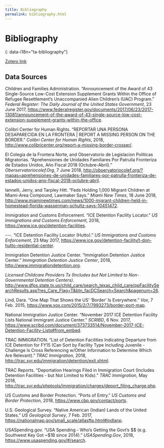 ```yaml
---
title: Bibliography
permalink: bibliography.html
---
```


# Bibliography
{: data-i18n="ta-bibliography"}

[Zotero link](https://www.zotero.org/groups/2199147/hummingbird/i)

## Data Sources


<div class="bib-body">
  <p class="csl-entry">Children and Families Administration. “Announcement of the Award of 43 Single-Source Low-Cost Extension Supplement Grants Within the Office of Refugee Resettlement’s Unaccompanied Alien Children’s (UAC) Program.” <i>Federal Register: The Daily Journal of the United States Government</i>, 23 June 2017, <a href="https://www.federalregister.gov/documents/2017/06/23/2017-13081/announcement-of-the-award-of-43-single-source-low-cost-extension-supplement-grants-within-the-office">https://www.federalregister.gov/documents/2017/06/23/2017-13081/announcement-of-the-award-of-43-single-source-low-cost-extension-supplement-grants-within-the-office</a>.</p>
  <span class="Z3988" title="url_ver=Z39.88-2004&amp;ctx_ver=Z39.88-2004&amp;rfr_id=info%3Asid%2Fzotero.org%3A2&amp;rft_val_fmt=info%3Aofi%2Ffmt%3Akev%3Amtx%3Adc&amp;rft.type=webpage&amp;rft.title=Announcement%20of%20the%20Award%20of%2043%20Single-Source%20Low-Cost%20Extension%20Supplement%20Grants%20Within%20the%20Office%20of%20Refugee%20Resettlement's%20Unaccompanied%20Alien%20Children's%20(UAC)%20Program&amp;rft.description=AGENCY%3A%0AOffice%20of%20Refugee%20Resettlement%20(ORR)%2C%20Administration%20for%20Children%20and%20Families%20(ACF)%2C%20Department%20of%20Health%20and%20Human%20Services%20(HHS).%0A%0AACTION%3A%0ANotice%20of%20award%20of%2043%20single-source%20low-cost%20extension%20supplement%20grants%20under%20the%20Unaccompanied%20Alien%20Children's%20(UAC)%20Program.%0A%0ASUMMARY%3A%0AACF%2C%20ORR%2C%20announces%20the%20award%20of%2043%20single-source%20low-cost%20extension%20supplement%20grants%20for%20a%20total%20of%20%2434%2C847%2C803%20under%20the%20Unaccompanied%20Alien%20Children's%20(UAC)%20Program.%0A%0ADATES%3A%0ALow-cost%20extension%20supplement%20grants%20will%20support%20activities%20from%20January%201%2C%202017%20through%20January%2031%2C%202017.%0A%0AFOR%20FURTHER%20INFORMATION%20CONTACT%3A%0AJallyn%20Sualog%2C%20Director%2C%20Division%20of%20Unaccompanied%20Alien%20Children%20Operations%2C%20Office%20of%20Refugee%0AStart%20Printed%20Page%2028660%0AResettlement%2C%20330%20C%20Street%20SW.%2C%20Washington%2C%20DC%2020201.%20Phone%3A%20(202)%20401-4997.%20Email%3A%20DCSProgram%40acf.hhs.gov.%0A%0ASUPPLEMENTARY%20INFORMATION%3A%0AThe%20following%20supplement%20grants%20will%20support%20the%20immediate%20need%20for%20additional%20capacity%20of%20shelter%20services%20to%20accommodate%20the%20increasing%20number%20of%20UACs%20referred%20by%20DHS%20into%20ORR%20care.%20The%20increase%20in%20the%20UAC%20population%20necessitates%20the%20need%20for%20expansion%20of%20services%20to%20expedite%20the%20release%20of%20UAC.%20In%20order%20to%20be%20prepared%20for%20an%20increase%20in%20referrals%20for%20shelter%20and%20post%20release%2Fhome%20studies%20services%2C%20ORR%20will%20solicit%20proposals%20from%20forty%20three%20grantees%20to%20accommodate%20the%20extensive%20amount%20of%20referrals%20from%20DHS.&amp;rft.identifier=https%3A%2F%2Fwww.federalregister.gov%2Fdocuments%2F2017%2F06%2F23%2F2017-13081%2Fannouncement-of-the-award-of-43-single-source-low-cost-extension-supplement-grants-within-the-office&amp;rft.aulast=Children%20and%20Families%20Administration&amp;rft.au=Children%20and%20Families%20Administration&amp;rft.date=2017-06-23"></span>
  <p class="csl-entry">Colibri Center for Human Rights. “REPORTAR UNA PERSONA DESAPARECIDA EN LA FRONTERA | REPORT A MISSING PERSON ON THE BORDER.” <i>Colibri Center for Human Rights</i>, 2018, <a href="http://www.colibricenter.org/report-a-missing-border-crosser/">http://www.colibricenter.org/report-a-missing-border-crosser/</a>.</p>
  <span class="Z3988" title="url_ver=Z39.88-2004&amp;ctx_ver=Z39.88-2004&amp;rfr_id=info%3Asid%2Fzotero.org%3A2&amp;rft_val_fmt=info%3Aofi%2Ffmt%3Akev%3Amtx%3Adc&amp;rft.type=webpage&amp;rft.title=REPORTAR%20UNA%20PERSONA%20DESAPARECIDA%20EN%20LA%20FRONTERA%20%7C%20REPORT%20A%20MISSING%20PERSON%20ON%20THE%20BORDER&amp;rft.description=Esta%20p%C3%A1gina%20le%20permitir%C3%A1%20reportar%20una%20persona%20desaparecida%20al%20Centro%20Colibr%C3%AD%20de%20Derechos%20Humanos.%20Toda%20la%20informaci%C3%B3n%20recolectada%20en%20este%20formulario%20es%20confidencial%20y%20nos%20tomaremos%20todas%20las%20precauciones%20para%20asegurar%20su%20privacidad.%20Colibr%C3%AD%20no%20provee%20nombres%2C%20n%C3%BAmeros%20telef%C3%B3nicos%2C%20o%20informaci%C3%B3n%20de%20su%20identidad%20a%20otras%20agencias%20sin%20su%20permiso.%20El%20Centro%20Colibr%C3%AD%20no%20es%20una%20entidad%20policiaca.%20Recolectamos%20informaci%C3%B3n%20tan%20solo%20para%20apoyar%20a%20las%20familias%20en%20busca%20de%20sus%20seres%20queridos%20desaparecidos%20al%20cruzar%20la%20frontera.%20Si%20usted%20est%C3%A1%20reportando%2C%20recibir%C3%A1%20una%20llamada%20de%20regreso%20de%20nosotros%20para%20completar%20el%20reporte%2C%20pero%20por%20favor%20ten%20en%20cuenta%20que%20puede%20tomar%20tiempo%20antes%20de%20que%20recibe%20esa%20llamada.%20Pueden%20estar%20seguros%20de%20que%20le%20vamos%20a%20llamar%20lo%20m%C3%A1s%20pronto%20que%20podamos.%20Gracias.&amp;rft.identifier=http%3A%2F%2Fwww.colibricenter.org%2Freport-a-missing-border-crosser%2F&amp;rft.aulast=Colibri%20Center%20for%20Human%20Rights&amp;rft.au=Colibri%20Center%20for%20Human%20Rights&amp;rft.date=2018"></span>
  <p class="csl-entry">El Colegia de la Frontera Norte, and Observatorio de Legislacion Politicas Migratorias. “Aprehensiones de Unidades Familiares Por Patrulla Fronteriza de Estados Unidos, Año Fiscal 2018 (Octubre-Abril).” <i>Oberservatoriocolef.Org</i>, 7 June 2018, <a href="http://observatoriocolef.org/?mapas=aprehensiones-de-unidades-familiares-por-patrulla-fronteriza-de-estados-unidos-ano-fiscal-2018-octubre-abril">http://observatoriocolef.org/?mapas=aprehensiones-de-unidades-familiares-por-patrulla-fronteriza-de-estados-unidos-ano-fiscal-2018-octubre-abril</a>.</p>
  <span class="Z3988" title="url_ver=Z39.88-2004&amp;ctx_ver=Z39.88-2004&amp;rfr_id=info%3Asid%2Fzotero.org%3A2&amp;rft_val_fmt=info%3Aofi%2Ffmt%3Akev%3Amtx%3Adc&amp;rft.type=webpage&amp;rft.title=Aprehensiones%20de%20Unidades%20Familiares%20por%20Patrulla%20Fronteriza%20de%20Estados%20Unidos%2C%20a%C3%B1o%20fiscal%202018%20(octubre-abril)&amp;rft.description=Aprehensiones%20de%20Unidades%20Familiares%20por%20Patrulla%20Fronteriza%20de%20Estados%20Unidos%2C%20a%C3%B1o%20fiscal%202018%20(octubre-abril)%0APUBLICADO%20EL%207%20DE%20JUNIO%20DE%202018%20POR%20OBSERVATORIO%20DE%20LEGISLACI%C3%93N%20Y%20POL%C3%8DTICA%20MIGRATORIA%20EN%20U.S.%20BORDER%20PATROL%20SOUTHWEST%20BORDER%20APPREHENSIONS%20BY%20SECTOR%2C%202018.&amp;rft.identifier=http%3A%2F%2Fobservatoriocolef.org%2F%3Fmapas%3Daprehensiones-de-unidades-familiares-por-patrulla-fronteriza-de-estados-unidos-ano-fiscal-2018-octubre-abril&amp;rft.aulast=El%20Colegia%20de%20la%20Frontera%20Norte&amp;rft.au=El%20Colegia%20de%20la%20Frontera%20Norte&amp;rft.au=Observatorio%20de%20Legislacion%20Politicas%20Migratorias&amp;rft.date=2018-06-07"></span>
  <p class="csl-entry">Iannelli, Jerry, and Tarpley Hitt. “Feds Holding 1,000 Migrant Children at Miami-Area Compound, Lawmaker Says.” <i>Miami New Times</i>, 18 June 2018, <a href="http://www.miaminewtimes.com/news/1000-migrant-children-held-in-homestead-florida-wasserman-schultz-says-10451472">http://www.miaminewtimes.com/news/1000-migrant-children-held-in-homestead-florida-wasserman-schultz-says-10451472</a>.</p>
  <span class="Z3988" title="url_ver=Z39.88-2004&amp;ctx_ver=Z39.88-2004&amp;rfr_id=info%3Asid%2Fzotero.org%3A2&amp;rft_val_fmt=info%3Aofi%2Ffmt%3Akev%3Amtx%3Adc&amp;rft.type=webpage&amp;rft.title=Feds%20Holding%201%2C000%20Migrant%20Children%20at%20Miami-Area%20Compound%2C%20Lawmaker%20Says&amp;rft.description=Roughly%201%2C000%20migrant%20children%20are%20being%20held%20inside%20a%20secured%20compound%20in%20Homestead%2C%20U.S.%20Rep.%20Debbie%20Wasserman%20Schultz%20said%20today.%20It's%20unclear%20whether%20the%20children%20crossed%20the%20border%20on%20their%20own%20or%20whether%20they%20were%20taken%20from%20their%20parents%20under%20President%20Trump's%20new%20policy%2C%20which%20the%20United%20Nations%20says%20violates%20international%20law%20and%20which%20Catholic%20leaders%20have%20decried%20as%20%22evil.%22&amp;rft.identifier=http%3A%2F%2Fwww.miaminewtimes.com%2Fnews%2F1000-migrant-children-held-in-homestead-florida-wasserman-schultz-says-10451472&amp;rft.aufirst=Jerry&amp;rft.aulast=Iannelli&amp;rft.au=Jerry%20Iannelli&amp;rft.au=Tarpley%20Hitt&amp;rft.date=2018-06-18"></span>
  <p class="csl-entry">Immigration and Customs Enforcement. “ICE Detention Facility Locator.” <i>US Immigrations and Customs Enforcement</i>, 2018, <a href="https://www.ice.gov/detention-facilities">https://www.ice.gov/detention-facilities</a>.</p>
  <span class="Z3988" title="url_ver=Z39.88-2004&amp;ctx_ver=Z39.88-2004&amp;rfr_id=info%3Asid%2Fzotero.org%3A2&amp;rft_val_fmt=info%3Aofi%2Ffmt%3Akev%3Amtx%3Adc&amp;rft.type=webpage&amp;rft.title=ICE%20Detention%20Facility%20Locator&amp;rft.description=Detention%20Facility%20Locator&amp;rft.identifier=https%3A%2F%2Fwww.ice.gov%2Fdetention-facilities&amp;rft.aulast=Immigration%20and%20Customs%20Enforcement&amp;rft.au=Immigration%20and%20Customs%20Enforcement&amp;rft.date=2018"></span>
  <p class="csl-entry">---. “ICE Detention Facility Locator (Hutto).” <i>US Immigrations and Customs Enforcement</i>, 23 May 2017, <a href="https://www.ice.gov/detention-facility/t-don-hutto-residential-center">https://www.ice.gov/detention-facility/t-don-hutto-residential-center</a>.</p>
  <span class="Z3988" title="url_ver=Z39.88-2004&amp;ctx_ver=Z39.88-2004&amp;rfr_id=info%3Asid%2Fzotero.org%3A2&amp;rft_val_fmt=info%3Aofi%2Ffmt%3Akev%3Amtx%3Adc&amp;rft.type=webpage&amp;rft.title=ICE%20Detention%20Facility%20Locator%20(Hutto)&amp;rft.description=T.%20Don%20Hutto%20Residential%20Center%0A%0ASan%20Antonio%20Field%20Office%0A1001%20Welch%20St.%20Taylor%2C%20TX%2C%2076574%0ASee%20map%3A%20Google%20Maps%0A%0AIf%20you%20need%20information%20about%20a%20detainee%20that%20is%20housed%20at%20this%20facility%2C%20you%20may%20call%20(512)%20218-2400%20between%20the%20hours%20of%208%20a.m.%20and%204%20p.m.%20When%20you%20call%2C%20please%20have%20the%20inpidual%E2%80%99s%20biographical%20information%20ready%2C%20including%20first%2C%20last%20and%20hyphenated%20names%2C%20any%20aliases%20he%20or%20she%20may%20use%2C%20date%20of%20birth%20and%20country%20of%20birth.%0A%0ADetainees%20cannot%20receive%20incoming%20calls.%20If%20you%20need%20to%20get%20in%20touch%20with%20a%20detainee%20to%20leave%20an%20urgent%20message%2C%20you%20must%20call%20(512)%20218-2400%20and%20leave%20the%20detainee%E2%80%99s%20full%20name%2C%20alien%20registration%20number%20and%20your%20name%20and%20telephone%20number%20where%20you%20can%20be%20reached.%20The%20detainee%20will%20be%20given%20your%20message.&amp;rft.identifier=https%3A%2F%2Fwww.ice.gov%2Fdetention-facility%2Ft-don-hutto-residential-center&amp;rft.aulast=Immigration%20and%20Customs%20Enforcement&amp;rft.au=Immigration%20and%20Customs%20Enforcement&amp;rft.date=2017-05-23"></span>
  <p class="csl-entry">Immigration Detention Justice Center. “Immigration Detention Justice Center.” <i>Immigration Detention Justice Center</i>, 2018, <a href="http://www.immigrationdetention.org">http://www.immigrationdetention.org</a>.</p>
  <span class="Z3988" title="url_ver=Z39.88-2004&amp;ctx_ver=Z39.88-2004&amp;rfr_id=info%3Asid%2Fzotero.org%3A2&amp;rft_val_fmt=info%3Aofi%2Ffmt%3Akev%3Amtx%3Adc&amp;rft.type=webpage&amp;rft.title=Immigration%20Detention%20Justice%20Center&amp;rft.description=IMMIGRATIONDETENTION.ORG%20IS%20PRIVATELY%20OWNED.%20IT%20IS%20NOT%20OWNED%20OR%20OPERATED%20BY%20ICE%20OR%20ANY%20OTHER%20FEDERAL%20AGENCY.&amp;rft.identifier=http%3A%2F%2Fwww.immigrationdetention.org&amp;rft.aulast=Immigration%20Detention%20Justice%20Center&amp;rft.au=Immigration%20Detention%20Justice%20Center&amp;rft.date=2018"></span>
  <p class="csl-entry"><i>Licensed Childcare Providers Tx (Includes but Not
  Limited to Non-Governmental Detention Centers)</i>. <a
  href="http://www.dfps.state.tx.us/child_care/search_texas_child_care/ppFacilitySearchResults.asp?res_Care_Flag=T&amp;txt_Operation_Name=&amp;txt_Street_Address=&amp;txt_Location_City=&amp;slt_County=&amp;txt_Zip_Code=&amp;slt_Operation_Type=&amp;slt_Issuance_Type=&amp;btn_facDCSearch=Search&amp;apfs=&amp;gender_served=&amp;slt_Programs_Provided=&amp;chk_Emotional_Disorders=&amp;chk_Mental_Retardation=&amp;chk_Pervasive_Develpmental_Disorder=&amp;chk_Primary_Needs=&amp;chk_Therapeutic_Camp=&amp;chk_Transitional_Living=&amp;chk_Emergency_Care=&amp;chk_Assessment_Services=&amp;pagenum=26">http://www.dfps.state.tx.us/child_care/search_texas_child_care/ppFacilitySearchResults.asp?res_Care_Flag=T&btn_facDCSearch=Search&pagenum=26</a>.</p>
  <span class="Z3988" title="url_ver=Z39.88-2004&amp;ctx_ver=Z39.88-2004&amp;rfr_id=info%3Asid%2Fzotero.org%3A2&amp;rft_val_fmt=info%3Aofi%2Ffmt%3Akev%3Amtx%3Adc&amp;rft.type=webpage&amp;rft.title=Licensed%20childcare%20providers%20Tx%20(includes%20but%20not%20limited%20to%20non-governmental%20detention%20centers)&amp;rft.identifier=http%3A%2F%2Fwww.dfps.state.tx.us%2Fchild_care%2Fsearch_texas_child_care%2FppFacilitySearchResults.asp%3Fres_Care_Flag%3DT%26txt_Operation_Name%3D%26txt_Street_Address%3D%26txt_Location_City%3D%26slt_County%3D%26txt_Zip_Code%3D%26slt_Operation_Type%3D%26slt_Issuance_Type%3D%26btn_facDCSearch%3DSearch%26apfs%3D%26gender_served%3D%26slt_Programs_Provided%3D%26chk_Emotional_Disorders%3D%26chk_Mental_Retardation%3D%26chk_Pervasive_Develpmental_Disorder%3D%26chk_Primary_Needs%3D%26chk_Therapeutic_Camp%3D%26chk_Transitional_Living%3D%26chk_Emergency_Care%3D%26chk_Assessment_Services%3D%26pagenum%3D26"></span>
  <p class="csl-entry">Lind, Dara. “One Map That Shows the US’ ‘Border’ Is Everywhere.” <i>Vox</i>, 7 Feb. 2015, <a href="https://www.vox.com/2015/2/7/7993273/border-port-map">https://www.vox.com/2015/2/7/7993273/border-port-map</a>.</p>
  <span class="Z3988" title="url_ver=Z39.88-2004&amp;ctx_ver=Z39.88-2004&amp;rfr_id=info%3Asid%2Fzotero.org%3A2&amp;rft_val_fmt=info%3Aofi%2Ffmt%3Akev%3Amtx%3Adc&amp;rft.type=webpage&amp;rft.title=One%20map%20that%20shows%20the%20US'%20%22border%22%20is%20everywhere&amp;rft.description=Even%20by%20its%20official%20definition%2C%20the%20US%20%22border%22%20stretches%20100%20miles%20into%20the%20interior%20of%20the%20country%20%E2%80%94%20encompassing%20as%20much%20as%20two%20thirds%20of%20the%20entire%20US%20population.%20But%20obviously%2C%20even%20going%20100%20miles%20inland%20doesn't%20cover%20every%20point%20where%20people%20can%20enter%20the%20US.%20After%20all%2C%20international%20airports%20exist%20all%20over%20the%20country.%0A%0AIn%20all%2C%20according%20to%20a%20Pew%20Charitable%20Trusts%20report%2C%20there%20are%20314%20%22ports%20of%20entry%22%20in%20the%20US%20%E2%80%94%20places%20where%20US%20Customs%20and%20Border%20Protection%20officials%20can%20formally%20inspect%20documents%20and%20approve%20people%20to%20enter%20the%20country.&amp;rft.identifier=https%3A%2F%2Fwww.vox.com%2F2015%2F2%2F7%2F7993273%2Fborder-port-map&amp;rft.aufirst=Dara&amp;rft.aulast=Lind&amp;rft.au=Dara%20Lind&amp;rft.date=2015-02-07"></span>
  <p class="csl-entry">National Immigration Justice Center. “November 2017 ICE Detention Facility Lists National Immigrant Justice Center.” <i>SCRIBD</i>, 6 Nov. 2017, <a href="https://www.scribd.com/document/373733514/November-2017-ICE-Detention-Facility-Lists#from_embed">https://www.scribd.com/document/373733514/November-2017-ICE-Detention-Facility-Lists#from_embed</a>.</p>
  <span class="Z3988" title="url_ver=Z39.88-2004&amp;ctx_ver=Z39.88-2004&amp;rfr_id=info%3Asid%2Fzotero.org%3A2&amp;rft_val_fmt=info%3Aofi%2Ffmt%3Akev%3Amtx%3Adc&amp;rft.type=webpage&amp;rft.title=November%202017%20ICE%20Detention%20Facility%20Lists%20National%20Immigrant%20Justice%20Center&amp;rft.description=This%20data%20was%20obtained%20via%20Freedom%20of%20Information%20Act%20request%20by%20the%20Immigrant%20Legal%20Resource%20Center%2C%20and%20shared%20with%20the%20National%20Immigrant%20Justice%20Center%20(NIJC)%20for%20analysis.%20The%20set%20of%2010%20lists%20includes%20data%20on%20types%20of%20contracts%2C%20demographics%2C%20medical%20care%20providers%2C%20and%20inspections%20history%20for%20more%20than%201%2C000%20federal%20facilities%20that%20detain%20immigrants%2C%20including%20county%20jails%2C%20Bureau%20of%20Prisons%20facilities%2C%20Office%20of%20Refugee%20Resettlement%20(ORR)%20centers%2C%20hospitals%2C%20and%20hotels%20(more%20on%20those%20down%20below).%20Customs%20and%20Border%20Patrol%20facilities%20are%20not%20included%20in%20the%20data.%20NIJC%20redacted%20location%20information%20(except%20for%20states)%20for%20ORR%20shelters%20to%20protect%20the%20safety%20of%20the%20children%20held%20in%20those%20centers.%20DHS%20compiled%20the%20data%20between%20November%204%20and%206%2C%202017.%20Read%20NIJC's%20topline%20analysis%20of%20this%20data%20at%20https%3A%2F%2Fimmigrantjustice.org%2Fstaff%2Fblog%2Fice-released-its-most-comprehensive-immigration-detention-data-yet%0ACopyright%3A%20Public%20Domain%0ADownload%20as%20XLSX%2C%20PDF%2C%20TXT%20or%20read%20online%20from%20Scribd&amp;rft.identifier=https%3A%2F%2Fwww.scribd.com%2Fdocument%2F373733514%2FNovember-2017-ICE-Detention-Facility-Lists%23from_embed&amp;rft.aulast=National%20Immigration%20Justice%20Center&amp;rft.au=National%20Immigration%20Justice%20Center&amp;rft.date=2017-11-06"></span>
  <p class="csl-entry">TRAC IMMIGRATION. “List of Detention Facilities Indicating Departure from ICE Detention for FY15 (Can Sort by Facility Type Including Juvenile - Challenge Is Cross Referencing w/Other Information to Determine Which Are Relevant).” <i>TRAC Immigration</i>, 2018, <a href="http://trac.syr.edu/immigration/detention/exit.shtml">http://trac.syr.edu/immigration/detention/exit.shtml</a>.</p>
  <span class="Z3988" title="url_ver=Z39.88-2004&amp;ctx_ver=Z39.88-2004&amp;rfr_id=info%3Asid%2Fzotero.org%3A2&amp;rft_val_fmt=info%3Aofi%2Ffmt%3Akev%3Amtx%3Adc&amp;rft.type=webpage&amp;rft.title=List%20of%20detention%20facilities%20indicating%20departure%20from%20ICE%20detention%20for%20FY15%20(can%20sort%20by%20facility%20type%20including%20juvenile%20-%20challenge%20is%20cross%20referencing%20w%2Fother%20information%20to%20determine%20which%20are%20relevant)&amp;rft.description=List%20of%20detention%20facilities%20indicating%20departure%20from%20ICE%20detention%20for%20FY15%20(can%20sort%20by%20facility%20type%20including%20juvenile%20-%20challenge%20is%20cross%20referencing%20w%2Fother%20information%20to%20determine%20which%20are%20relevant)&amp;rft.identifier=http%3A%2F%2Ftrac.syr.edu%2Fimmigration%2Fdetention%2Fexit.shtml&amp;rft.aulast=TRAC%20IMMIGRATION&amp;rft.au=TRAC%20IMMIGRATION&amp;rft.date=2018"></span>
  <p class="csl-entry">TRAC Reports. “Deportation Hearings Filed in Immigration Court (Includes Detention Facilities - but Not Limited to Kids).” <i>TRAC Immigration</i>, May 2018, <a href="http://trac.syr.edu/phptools/immigration/charges/deport_filing_charge.php">http://trac.syr.edu/phptools/immigration/charges/deport_filing_charge.php</a>.</p>
  <span class="Z3988" title="url_ver=Z39.88-2004&amp;ctx_ver=Z39.88-2004&amp;rfr_id=info%3Asid%2Fzotero.org%3A2&amp;rft_val_fmt=info%3Aofi%2Ffmt%3Akev%3Amtx%3Adc&amp;rft.type=webpage&amp;rft.title=Deportation%20Hearings%20Filed%20in%20Immigration%20Court%20(includes%20detention%20facilities%20-%20but%20not%20limited%20to%20kids)&amp;rft.description=New%20Deportation%20Proceedings%20Filed%20in%20Immigration%20Court%0Aby%20Nationality%2C%20State%2C%20Court%2C%20Hearing%20Location%2C%20Year%20and%20Type%20of%20Charge&amp;rft.identifier=http%3A%2F%2Ftrac.syr.edu%2Fphptools%2Fimmigration%2Fcharges%2Fdeport_filing_charge.php&amp;rft.aulast=TRAC%20Reports&amp;rft.au=TRAC%20Reports&amp;rft.date=2018-05"></span>
  <p class="csl-entry">US Customs and Border Protection. “Ports of Entry.” <i>US Customs and Border Protection</i>, 2018, <a href="https://www.cbp.gov/contact/ports">https://www.cbp.gov/contact/ports</a>.</p>
  <span class="Z3988" title="url_ver=Z39.88-2004&amp;ctx_ver=Z39.88-2004&amp;rfr_id=info%3Asid%2Fzotero.org%3A2&amp;rft_val_fmt=info%3Aofi%2Ffmt%3Akev%3Amtx%3Adc&amp;rft.type=webpage&amp;rft.title=Ports%20of%20entry&amp;rft.description=Locate%20a%20Port%20of%20Entry&amp;rft.identifier=https%3A%2F%2Fwww.cbp.gov%2Fcontact%2Fports&amp;rft.aulast=US%20Customs%20and%20Border%20Protection&amp;rft.au=US%20Customs%20and%20Border%20Protection&amp;rft.date=2018"></span>
  <p class="csl-entry">U.S. Geological Survey. “Native American (Indian) Lands of the United States.” <i>US Geological Survey</i>, 7 Feb. 2017, <a href="https://nationalmap.gov/small_scale/atlasftp.html#indlanp">https://nationalmap.gov/small_scale/atlasftp.html#indlanp</a>.</p>
  <span class="Z3988" title="url_ver=Z39.88-2004&amp;ctx_ver=Z39.88-2004&amp;rfr_id=info%3Asid%2Fzotero.org%3A2&amp;rft_val_fmt=info%3Aofi%2Ffmt%3Akev%3Amtx%3Adc&amp;rft.type=webpage&amp;rft.title=Native%20American%20(Indian)%20Lands%20of%20the%20United%20States&amp;rft.description=Map%20Layer%20Info%0A%20%09%20%09%20%0A%20%09%0AIndian%20Lands%20of%20the%20United%20States%0A%0AWhat%20this%20map%20layer%20shows%3A%0A%0AAreas%20administered%20by%20the%20Bureau%20of%20Indian%20Affairs.%0A%0Aopens%20the%20U.S.%20Geological%20Survey%20home%20page%0ABackground%20Information%0ASample%20map%20Sample%20Map%20Indian%20lands%20are%20areas%20with%20boundaries%20established%20by%20treaty%2C%20statute%2C%20and%20(or)%20executive%20or%20court%20order%2C%20recognized%20by%20the%20Federal%20Government%20as%20territory%20in%20which%20American%20Indian%20tribes%20have%20primary%20governmental%20authority.%20The%20Bureau%20of%20Indian%20Affairs%20is%20responsible%20for%20the%20administration%20and%20management%20of%2055.7%20million%20acres%20of%20land%20held%20in%20trust%20by%20the%20United%20States%20for%20American%20Indians%2C%20Indian%20tribes%2C%20and%20Alaska%20Natives%2C%20and%20maintains%20a%20list%20of%20the%20562%20Federally%20recognized%20tribal%20governments.%0A%0AThe%20Indian%20Lands%20of%20the%20United%20States%20map%20layer%20shows%20areas%20of%20640%20acres%20or%20more%2C%20administered%20by%20the%20Bureau%20of%20Indian%20Affairs.%20Included%20are%20Federally-administered%20lands%20within%20a%20reservation%20which%20may%20or%20may%20not%20be%20considered%20part%20of%20the%20reservation.%20There%20may%20be%20private%20inholdings%20within%20the%20boundaries%20of%20the%20Indian%20lands%20in%20this%20map%20layer.%20Descriptive%20information%20includes%20the%20area%20name.&amp;rft.identifier=https%3A%2F%2Fnationalmap.gov%2Fsmall_scale%2Fatlasftp.html%23indlanp&amp;rft.aulast=U.S.%20Geological%20Survey&amp;rft.au=U.S.%20Geological%20Survey&amp;rft.date=2017-02-07"></span>
  <p class="csl-entry">USASpending.gov. “USA Spending - Who’s Getting the Govt’s $$ (e.g. Southwest Key Got ~$1B since 2014).” <i>USASpending.Gov</i>, 2018, <a href="https://www.usaspending.gov/#/search">https://www.usaspending.gov/#/search</a>.</p>
  <span class="Z3988" title="url_ver=Z39.88-2004&amp;ctx_ver=Z39.88-2004&amp;rfr_id=info%3Asid%2Fzotero.org%3A2&amp;rft_val_fmt=info%3Aofi%2Ffmt%3Akev%3Amtx%3Adc&amp;rft.type=webpage&amp;rft.title=USA%20Spending%20-%20who's%20getting%20the%20govt's%20%24%24%20(e.g.%20Southwest%20Key%20got%20~%241B%20since%202014)&amp;rft.description=Welcome%20to%20the%20new%20USAspending.gov!%0AWe%20will%20continue%20to%20improve%20the%20data%20quality%20and%20display%20on%20a%20rolling%20basis.%20Questions%3F%20Check%20out%20our%20About%20page%20for%20important%20information%20on%20the%20data%20and%20authoritative%20sources%20or%20join%20the%20conversation%20on%20our%20Community%20page.&amp;rft.identifier=https%3A%2F%2Fwww.usaspending.gov%2F%23%2Fsearch&amp;rft.aulast=USASpending.gov&amp;rft.au=USASpending.gov&amp;rft.date=2018"></span>
</div>


